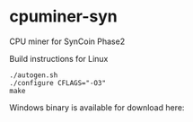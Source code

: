cpuminer-syn
============

CPU miner for SynCoin Phase2

Build instructions for Linux

    ./autogen.sh
    ./configure CFLAGS="-O3"
    make
    
Windows binary is available for download here:
